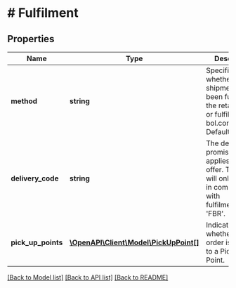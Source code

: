 # # Fulfilment

## Properties

Name | Type | Description | Notes
------------ | ------------- | ------------- | -------------
**method** | **string** | Specifies whether this shipment has been fulfilled by the retailer (FBR) or fulfilled by bol.com (FBB). Defaults to FBR. |
**delivery_code** | **string** | The delivery promise that applies to this offer. This value will only be used in combination with fulfilmentMethod &#39;FBR&#39;. | [optional]
**pick_up_points** | [**\OpenAPI\Client\Model\PickUpPoint[]**](PickUpPoint.md) | Indicates whether this order is shipped to a Pick Up Point. | [optional]

[[Back to Model list]](../../README.md#models) [[Back to API list]](../../README.md#endpoints) [[Back to README]](../../README.md)
